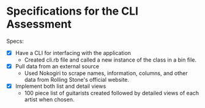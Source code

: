 # Specifications for the CLI Assessment

Specs:
- [x] Have a CLI for interfacing with the application
  - Created cli.rb file and called a new instance of the class in a bin file.
- [x] Pull data from an external source
  - Used Nokogiri to scrape names, information, columns, and other data from Rolling Stone's official website.
- [x] Implement both list and detail views
  - 100 piece list of guitarists created followed by detailed views of each artist when chosen.
